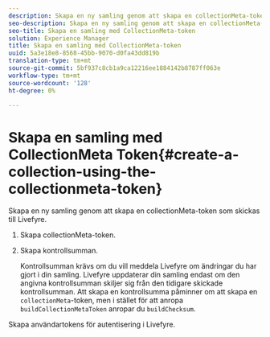 ```yaml
---
description: Skapa en ny samling genom att skapa en collectionMeta-token som skickas till Livefyre.
seo-description: Skapa en ny samling genom att skapa en collectionMeta-token som skickas till Livefyre.
seo-title: Skapa en samling med CollectionMeta-token
solution: Experience Manager
title: Skapa en samling med CollectionMeta-token
uuid: 5a3e18e8-8568-45bb-9070-d0fa43dd819b
translation-type: tm+mt
source-git-commit: 5bf937c8cb1a9ca12216ee1884142b8787ff063e
workflow-type: tm+mt
source-wordcount: '128'
ht-degree: 0%

---
```



# Skapa en samling med CollectionMeta Token{#create-a-collection-using-the-collectionmeta-token}

Skapa en ny samling genom att skapa en collectionMeta-token som skickas till Livefyre.

1. Skapa collectionMeta-token.
1. Skapa kontrollsumman.

   Kontrollsumman krävs om du vill meddela Livefyre om ändringar du har gjort i din samling. Livefyre uppdaterar din samling endast om den angivna kontrollsumman skiljer sig från den tidigare skickade kontrollsumman. Att skapa en kontrollsumma påminner om att skapa en `collectionMeta`-token, men i stället för att anropa `buildCollectionMetaToken` anropar du `buildChecksum`.

Skapa användartokens för autentisering i Livefyre.